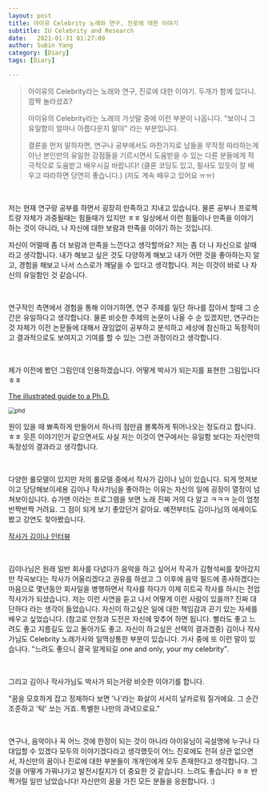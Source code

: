 ```yaml
---
layout: post
title: 아이유 Celebrity 노래와 연구, 진로에 대한 이야기
subtitle: IU Celebrity and Research
date:   2021-01-31 01:27:09
author: Subin Yang
category: [Diary]
tags: [Diary]

---
```






> 아이유의 Celebrity라는 노래와 연구, 진로에 대한 이야기. 두개가 함께 있다니. 깜짝 놀라셨죠? 
>
> 아이유의 Celebrity라는 노래의 가삿말 중에 이런 부분이 나옵니다.
> "보이니 그 유일함이 얼마나 아름다운지 말야" 라는 부분입니다.
>
> 결론을 먼저 말하자면, 연구나 공부에서도 마찬가지로 남들을 무작정 따라하는게 아닌 본인만의 유일한 강점들을 기르시면서 도움받을 수 있는 다른 분들에게 적극적으로 도움받고 배우시길 바랍니다! (클론 코딩도 있고, 필사도 있듯이 잘 배우고 따라하면 당연히 좋습니다.) (저도 계속 배우고 있어요 ㅠㅠ)

<br>

저는 현재 연구랑 공부를 하면서 굉장히 만족하고 지내고 있습니다. 물론 공부나 프로젝트량 자체가 과중될때는 힘들때가 있지만 ㅎㅎ
일상에서 이런 힘듦이나 만족을 이야기 하는 것이 아니라, 나 자신에 대한 보람과 만족을 이야기 하는 것입니다.

자신이 어떨때 좀 더 보람과 만족을 느낀다고 생각할까요? 저는 좀 더 나 자신으로 살때라고 생각합니다.
내가 해보고 싶은 것도 다양하게 해보고 내가 어떤 것을 좋아하는지 알고, 경험을 해보고 나서 스스로가 깨달을 수 있다고 생각합니다. 저는 이것이 바로 나 자신의 유일함인 것 같습니다.

<br>

연구적인 측면에서 경험을 통해 이야기하면, 연구 주제를 일단 하나를 잡아서 할때 그 순간은 유일하다고 생각합니다.
물론 비슷한 주제의 논문이 나올 수 순 있겠지만, 
연구라는 것 자체가 이전 논문들에 대해서 끊임없이 공부하고 분석하고 세상에 참신하고 독창적이고 결과적으로도 보여지고 기여를 할 수 있는 그런 과정이라고 생각합니다.

<br>

제가 이전에 봤던 그림인데 인용하겠습니다. 어떻게 박사가 되는지를 표현한 그림입니다 ㅎㅎ

[The illustrated guide to a Ph.D.](http://matt.might.net/articles/phd-school-in-pictures/)

<img src="https://user-images.githubusercontent.com/37301677/106362067-2abf6d80-6364-11eb-8b31-08aac5df643b.PNG" alt="phd" style="zoom:80%;" />

원이 있을 때 뾰족하게 만들어서 하나의 점만큼 볼록하게 튀어나오는 정도라고 합니다. ㅎㅎ
웃픈 이야기인거 같으면서도 사실 저는 이것이 연구에서는 유일함 보다는 자신만의 독창성의 결과라고 생각합니다.

<br>

다양한 롤모델이 있지만 저의 롤모델 중에서 작사가 김이나 님이 있습니다. 되게 멋져보이고 당당해보이세용
김이나 작사가님을 좋아하는 이유는 자신의 일에 굉장이 열정이 넘쳐보이십니다.
슈가맨 이라는 프로그램을 보면 노래 진짜 거의 다 알고 ㅋㅋㅋ 눈이 엄청 반짝반짝 거려요. 그 점이 되게 보기 좋았던거 같아요. 예전부터도 김이나님의 에세이도 봤고 강연도 찾아봤습니다.

[작사가 김이나 인터뷰](https://youtu.be/ExrjnAEwBQI)

<br>

김이나님은 원래 일반 회사를 다녔다가 음악을 하고 싶어서 작곡가 김형석씨를 찾아갔지만 작곡보다는 작사가 어울리겠다고 권유를 하셨고
그 이후에 음악 필드에 종사하겠다는 마음으로 몇년동안 회사일을 병행하면서 작사를 하다가 이제 히트곡 작사를 하시는 전업 작사가가 되셨습니다.
저는 이런 사연을 듣고 나서 어떻게 이런 사람이 있을까? 진짜 대단하다 라는 생각이 들었습니다. 자신이 하고싶은 일에 대한 책임감과 끈기 있는 자세를 배우고 싶었습니다. (참고로 안정과 도전은 자신에 맞추어 하면 됩니다. 빨라도 좋고 느려도 좋고 지름길도 있고 돌아가도 좋고. 자신이 하고싶은 선택의 결과겠죵)
김이나 작사가님도 Celebrity 노래가사와 일맥상통한 부분이 있습니다. 
가사 중에 또 이런 말이 있습니다. "느려도 좋으니 결국 알게되길 one and only, your my celebrity". 

<br>

그리고 김이나 작사가님도 박사가 되는거랑 비슷한 이야기를 합니다. 

"꿈을 모호하게 잡고 정제하다 보면 '나'라는 화살이 서서히 날카로워 질거에요. 그 순간 조준하고 '탁' 쏘는 거죠. 특별한 나만의 과녁으로요."

<br>

연구나, 음악이나 꼭 어느 것에 한정이 되는 것이 아니라 아이유님이 곡설명에 누구나 다 대입할 수 있겠다 모두의 이야기겠다라고 생각했듯이
어느 진로에도 전혀 상관 없으면서, 자신만의 꿈이나 진로에 대한 부분들이 개개인에게 모두 존재한다고 생각합니다. 그것을 어떻게 가꿔나가고 발전시킬지가 더 중요한 것 같습니다.
느려도 좋습니다 ㅎㅎ 반짝거릴 일만 남았습니다! 자신만의 꿈을 가진 모든 분들을 응원합니다. :)